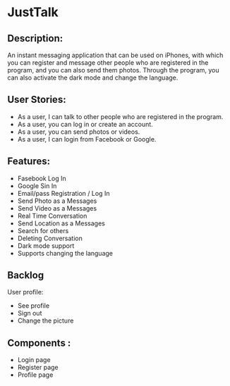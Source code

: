 # JustTalk


## Description:

An instant messaging application that can be used on iPhones, with which you can register and message other people who are registered in the program, and you can also send them photos. Through the program, you can also activate the dark mode and change the language.


## User Stories:  

- As a user, I can talk to other people who are registered in the program.
- As a user, you can log in or create an account.
-  As a user, you can send photos or videos.
- As a user, I can login from Facebook or Google.


## Features:
- Fasebook Log In
- Google Sin In
- Email/pass Registration / Log In
- Send Photo as a Messages 
- Send Video as a Messages
- Real Time Conversation
- Send Location as a Messages
- Search for others
- Deleting Conversation
- Dark mode support
- Supports changing the language


## Backlog

User profile:
- See profile
- Sign out
- Change the picture

## Components :

- Login page
- Register page 
- Profile page
